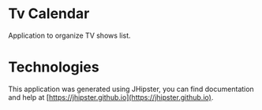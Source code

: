 # Tv Calendar

Application to organize TV shows list. 

# Technologies
This application was generated using JHipster, you can find documentation and help at [https://jhipster.github.io](https://jhipster.github.io).
